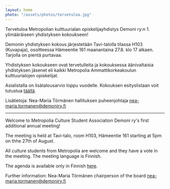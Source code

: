```yaml
---
layout: home
photo: "/assets/photos/tervetuloa.jpg"
---
```

Tervetuloa Metropolian kulttuurialan opiskelijayhdistys Demoni ry:n 1. ylimääräiseen yhdistyksen kokoukseen!

Demonin yhdistyksen kokous järjestetään Tavi-talolla tilassa H103 (Kuvapaja), osoitteessa Hämeentie 161 maanantaina 27.8. klo 17 alkaen. Tarjolla on pientä purtavaa.

Yhdistyksen kokoukseen ovat tervetulleita ja kokouksessa äänivaltaisia yhdistyksen jäsenet eli kaikki Metropolia Ammattikorkeakoulun kulttuurialojen opiskelijat. 

Asialistalla on lisätalousarvio loppu vuodelle. Kokouksen esityslistaan voit tutustua [täällä](https://drive.google.com/file/d/1Y-Uk6sN1yUv0e0ojWXmZfwKlimUERBHs/view?usp=sharing).

Lisätietoja:
Nea-Maria Törmänen
hallituksen puheenjohtaja
nea-maria.tormanen@demoniry.fi

***

Welcome to Metropolia Culture Student Association Demoni ry's first additional annual meeting!

The meeting is held at Tavi-talo, room H103, Hämeentie 161 starting at 5pm on thhe 27th of August.

All culture students from Metropolia are welcome and they have a vote in the meeting. The meeting language is Finnish. 

The agenda is available only in Finnish [here](https://drive.google.com/file/d/1Y-Uk6sN1yUv0e0ojWXmZfwKlimUERBHs/view?usp=sharing).

Further information: 
Nea-Maria Törmänen
chairperson of the board
nea-maria.tormanen@demoniry.fi
